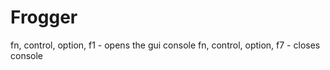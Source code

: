 # Frogger

fn, control, option, f1 - opens the gui console
fn, control, option, f7 - closes console
